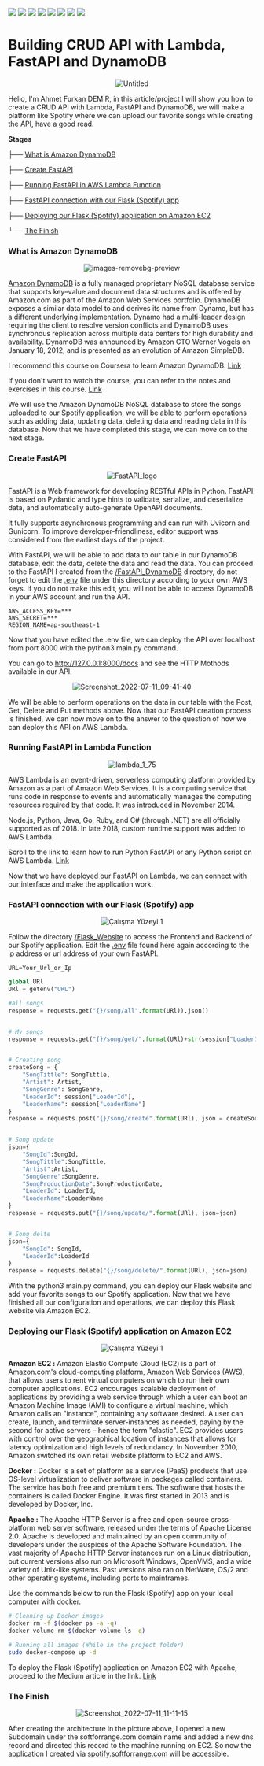![](https://img.shields.io/badge/Amazon_AWS-FF9900?style=for-the-badge&logo=amazonaws&logoColor=white) ![](https://img.shields.io/badge/Amazon%20DynamoDB-4053D6?style=for-the-badge&logo=Amazon%20DynamoDB&logoColor=white) ![](https://img.shields.io/badge/Python-FFD43B?style=for-the-badge&logo=python&logoColor=blue) ![](https://img.shields.io/badge/fastapi-109989?style=for-the-badge&logo=FASTAPI&logoColor=white) ![](https://img.shields.io/badge/Ubuntu-E95420?style=for-the-badge&logo=ubuntu&logoColor=white) ![](https://img.shields.io/badge/Docker-2CA5E0?style=for-the-badge&logo=docker&logoColor=white) ![](https://img.shields.io/badge/Apache-D22128?style=for-the-badge&logo=Apache&logoColor=white) ![](https://img.shields.io/badge/Flask-000000?style=for-the-badge&logo=flask&logoColor=white)

# Building CRUD API with Lambda, FastAPI and DynamoDB

<div align="center">
    
![Untitled](https://user-images.githubusercontent.com/54184905/178225222-661fdb8e-837f-4ba7-8a90-cbaf79562afa.png)

</div>

Hello, I'm Ahmet Furkan DEMİR, in this article/project I will show you how to create a CRUD API with Lambda, FastAPI and DynamoDB, we will make a platform like Spotify where we can upload our favorite songs while creating the API, have a good read.

**Stages**

├── [What is Amazon DynamoDB](https://github.com/AhmetFurkanDEMIR/Building-CRUD-API-with-Lambda-FastAPI-and-DynamoDB#what-is-amazon-dynamodb)

├── [Create FastAPI](https://github.com/AhmetFurkanDEMIR/Building-CRUD-API-with-Lambda-FastAPI-and-DynamoDB#create-fastapi)

├── [Running FastAPI in AWS Lambda Function](https://github.com/AhmetFurkanDEMIR/Building-CRUD-API-with-Lambda-FastAPI-and-DynamoDB#running-fastapi-in-lambda-function)

├── [FastAPI connection with our Flask (Spotify) app](https://github.com/AhmetFurkanDEMIR/Building-CRUD-API-with-Lambda-FastAPI-and-DynamoDB#fastapi-connection-with-our-flask-spotify-app)

├── [Deploying our Flask (Spotify) application on Amazon EC2](https://github.com/AhmetFurkanDEMIR/Building-CRUD-API-with-Lambda-FastAPI-and-DynamoDB#deploying-our-flask-spotify-application-on-amazon-ec2)

└── [The Finish](https://github.com/AhmetFurkanDEMIR/Building-CRUD-API-with-Lambda-FastAPI-and-DynamoDB#the-finish)

### What is Amazon DynamoDB

<div align="center">
    
![images-removebg-preview](https://user-images.githubusercontent.com/54184905/178202112-64342ff7-8172-4c9e-a1d7-1173eb846f00.png)
    
</div>

[Amazon DynamoDB](https://aws.amazon.com/dynamodb/) is a fully managed proprietary NoSQL database service that supports key–value and document data structures and is offered by Amazon.com as part of the Amazon Web Services portfolio. DynamoDB exposes a similar data model to and derives its name from Dynamo, but has a different underlying implementation. Dynamo had a multi-leader design requiring the client to resolve version conflicts and DynamoDB uses synchronous replication across multiple data centers for high durability and availability. DynamoDB was announced by Amazon CTO Werner Vogels on January 18, 2012, and is presented as an evolution of Amazon SimpleDB.

I recommend this course on Coursera to learn Amazon DynamoDB. [Link](https://www.coursera.org/learn/dynamodb-nosql-database-driven-apps)

If you don't want to watch the course, you can refer to the notes and exercises in this course. [Link](https://github.com/AhmetFurkanDEMIR/Amazon-DynamoDB-Building-NoSQL-Database-Driven-Applications)

We will use the Amazon DynomoDB NoSQL database to store the songs uploaded to our Spotify application, we will be able to perform operations such as adding data, updating data, deleting data and reading data in this database. Now that we have completed this stage, we can move on to the next stage.

### Create FastAPI

<div align="center">
    
![FastAPI_logo](https://user-images.githubusercontent.com/54184905/178194766-50e33c0c-a7bf-4efc-a0d8-51e53c85ae4b.png)
    
</div>

FastAPI is a Web framework for developing RESTful APIs in Python. FastAPI is based on Pydantic and type hints to validate, serialize, and deserialize data, and automatically auto-generate OpenAPI documents.

It fully supports asynchronous programming and can run with Uvicorn and Gunicorn. To improve developer-friendliness, editor support was considered from the earliest days of the project.

With FastAPI, we will be able to add data to our table in our DynamoDB database, edit the data, delete the data and read the data. You can proceed to the FastAPI I created from the [/FastAPI_DynamoDB](/FastAPI_DynamoDB/) directory, do not forget to edit the [.env](/FastAPI_DynamoDB/.env) file under this directory according to your own AWS keys. If you do not make this edit, you will not be able to access DynamoDB in your AWS account and run the API.

```env
AWS_ACCESS_KEY=***
AWS_SECRET=***
REGION_NAME=ap-southeast-1
```

Now that you have edited the .env file, we can deploy the API over localhost from port 8000 with the python3 main.py command.

You can go to http://127.0.0.1:8000/docs and see the HTTP Mothods available in our API.

<div align="center">
    
![Screenshot_2022-07-11_09-41-40](https://user-images.githubusercontent.com/54184905/178204099-68b7b0a4-f4f2-43ff-9f11-013856008090.png)
    
</div>

We will be able to perform operations on the data in our table with the Post, Get, Delete and Put methods above. Now that our FastAPI creation process is finished, we can now move on to the answer to the question of how we can deploy this API on AWS Lambda.

### Running FastAPI in Lambda Function

<div align="center">
    
![lambda_1_75](https://user-images.githubusercontent.com/54184905/178223560-b83d10c5-cf41-45c3-a6df-df21d88f2f0e.png)
    
</div>

AWS Lambda is an event-driven, serverless computing platform provided by Amazon as a part of Amazon Web Services. It is a computing service that runs code in response to events and automatically manages the computing resources required by that code. It was introduced in November 2014.

Node.js, Python, Java, Go, Ruby, and C# (through .NET) are all officially supported as of 2018. In late 2018, custom runtime support was added to AWS Lambda.

Scroll to the link to learn how to run Python FastAPI or any Python script on AWS Lambda. [Link](https://docs.aws.amazon.com/lambda/latest/dg/python-package.html)

Now that we have deployed our FastAPI on Lambda, we can connect with our interface and make the application work.

### FastAPI connection with our Flask (Spotify) app

<div align="center">
    
![Çalışma Yüzeyi 1](https://user-images.githubusercontent.com/54184905/178221791-4890b6d2-507f-47c5-b562-3832664b6a6b.png)
    
</div>

Follow the directory [/Flask_Website](/Flask_Website) to access the Frontend and Backend of our Spotify application. Edit the [.env](/Flask_Website/.env) file found here again according to the ip address or url address of your own FastAPI.

```env
URL=Your_Url_or_Ip
```

```python
global URl
URl = getenv("URL")
```

```python
#all songs
response = requests.get("{}/song/all".format(URl)).json()


# My songs
response = requests.get("{}/song/get/".format(URl)+str(session["LoaderId"])).json()


# Creating song
createSong = {
    "SongTittle": SongTittle,
    "Artist": Artist,
    "SongGenre": SongGenre,
    "LoaderId": session["LoaderId"],
    "LoaderName": session["LoaderName"]
}
response = requests.post("{}/song/create".format(URl), json = createSong)


# Song update
json={
    "SongId":SongId,
    "SongTittle":SongTittle,
    "Artist":Artist,
    "SongGenre":SongGenre,
    "SongProductionDate":SongProductionDate,
    "LoaderId": LoaderId,
    "LoaderName":LoaderName
}
response = requests.put("{}/song/update/".format(URl), json=json)


# Song delte
json={
    "SongId": SongId,
    "LoaderId":LoaderId
}
response = requests.delete("{}/song/delete/".format(URl), json=json)
```

With the python3 main.py command, you can deploy our Flask website and add your favorite songs to our Spotify application. Now that we have finished all our configuration and operations, we can deploy this Flask website via Amazon EC2.

### Deploying our Flask (Spotify) application on Amazon EC2

<div align="center">
    
![Çalışma Yüzeyi 1](https://user-images.githubusercontent.com/54184905/178222338-c96322f3-5077-4bbd-90c8-cfeffcd86441.png)
    
</div>

**Amazon EC2 :** Amazon Elastic Compute Cloud (EC2) is a part of Amazon.com's cloud-computing platform, Amazon Web Services (AWS), that allows users to rent virtual computers on which to run their own computer applications. EC2 encourages scalable deployment of applications by providing a web service through which a user can boot an Amazon Machine Image (AMI) to configure a virtual machine, which Amazon calls an "instance", containing any software desired. A user can create, launch, and terminate server-instances as needed, paying by the second for active servers – hence the term "elastic". EC2 provides users with control over the geographical location of instances that allows for latency optimization and high levels of redundancy. In November 2010, Amazon switched its own retail website platform to EC2 and AWS.

**Docker :** Docker is a set of platform as a service (PaaS) products that use OS-level virtualization to deliver software in packages called containers. The service has both free and premium tiers. The software that hosts the containers is called Docker Engine. It was first started in 2013 and is developed by Docker, Inc.

**Apache :** The Apache HTTP Server is a free and open-source cross-platform web server software, released under the terms of Apache License 2.0. Apache is developed and maintained by an open community of developers under the auspices of the Apache Software Foundation. The vast majority of Apache HTTP Server instances run on a Linux distribution, but current versions also run on Microsoft Windows, OpenVMS, and a wide variety of Unix-like systems. Past versions also ran on NetWare, OS/2 and other operating systems, including ports to mainframes.

Use the commands below to run the Flask (Spotify) app on your local computer with docker.

```bash
# Cleaning up Docker images
docker rm -f $(docker ps -a -q)
docker volume rm $(docker volume ls -q)

# Running all images (While in the project folder)
sudo docker-compose up -d
```

To deploy the Flask (Spotify) application on Amazon EC2 with Apache, proceed to the Medium article in the link. [Link](https://medium.com/@ahmetfurkandemir/deploy-the-python-flask-website-f43fcc5f2c80)

### The Finish

<div align="center">
    
![Screenshot_2022-07-11_11-11-15](https://user-images.githubusercontent.com/54184905/178218713-a3fadd19-73b4-4955-bec8-03361428456b.png)
    
</div>

After creating the architecture in the picture above, I opened a new Subdomain under the softforrange.com domain name and added a new dns record and directed this record to the machine running on EC2. So now the application I created via [spotify.softforrange.com](https://spotify.softforrange.com/) will be accessible.
